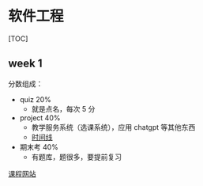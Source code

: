 # 软件工程

[TOC]

## week 1

分数组成：

- quiz 20%
    - 就是点名，每次 5 分
- project 40%
    - 教学服务系统（选课系统），应用 chatgpt 等其他东西
    - [时间线](http://121.42.201.251/se/?switch=3)
- 期末考 40%
    - 有题库，题很多，要提前复习

[课程网站](http://121.42.201.251/se/)